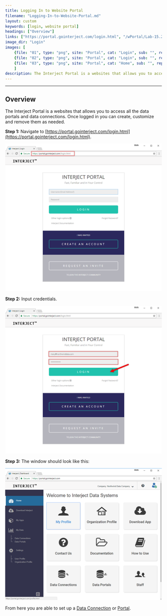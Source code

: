 ```yaml
---
title: Logging In to Website Portal
filename: "Logging-In-to-Website-Portal.md"
layout: custom
keywords: [login, website portal]
headings: ["Overview"]
links: ["https://portal.gointerject.com/login.html", "/wPortal/Lab-15.2-Database-Connection.html", "/wPortal/Data-Portals.html"]
image_dir: "Login"
images: [
	{file: "01", type: "png", site: "Portal", cat: "Login", sub: "", report: "", ribbon: "", config: ""}, 
	{file: "02", type: "png", site: "Portal", cat: "Login", sub: "", report: "", ribbon: "", config: ""}, 
	{file: "03", type: "png", site: "Portal", cat: "Home", sub: "", report: "", ribbon: "", config: ""}
	]
description: The Interject Portal is a websites that allows you to access all the data portals and data connections. Once logged in you can create, customize and remove them as needed.
---
```

* * *

## Overview

The Interject Portal is a websites that allows you to access all the data portals and data connections. Once logged in you can create, customize and remove them as needed.

**Step 1:** Navigate to [https://portal.gointerject.com/login.html](https://portal.gointerject.com/login.html).

![](/images/Login/01.png)
<br>

**Step 2:** Input credentials.

![](/images/Login/02.png)
<br>

**Step 3:** The window should look like this:

![](/images/Login/03.png)
<br>

From here you are able to set up a [Data Connection](/wPortal/Lab-15.2-Database-Connection.html) or [Portal](/wPortal/Data-Portals.html).
